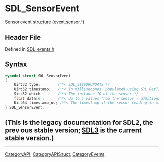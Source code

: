 # SDL_SensorEvent

Sensor event structure (event.sensor.*)

## Header File

Defined in [SDL_events.h](https://github.com/libsdl-org/SDL/blob/SDL2/include/SDL_events.h)

## Syntax

```c
typedef struct SDL_SensorEvent
{
    Uint32 type;        /**< SDL_SENSORUPDATE */
    Uint32 timestamp;   /**< In milliseconds, populated using SDL_GetTicks() */
    Sint32 which;       /**< The instance ID of the sensor */
    float data[6];      /**< Up to 6 values from the sensor - additional values can be queried using SDL_SensorGetData() */
    Uint64 timestamp_us; /**< The timestamp of the sensor reading in microseconds, if the hardware provides this information. */
} SDL_SensorEvent;
```

## (This is the legacy documentation for SDL2, the previous stable version; [SDL3](https://wiki.libsdl.org/SDL3/) is the current stable version.)



----
[CategoryAPI](CategoryAPI), [CategoryAPIStruct](CategoryAPIStruct), [CategoryEvents](CategoryEvents)

